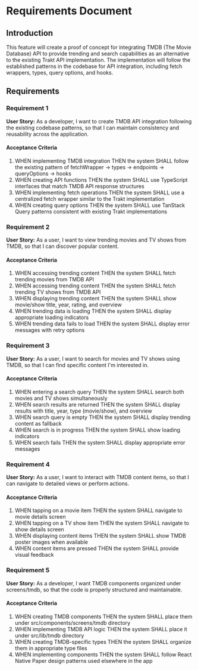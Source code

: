# Requirements Document

## Introduction

This feature will create a proof of concept for integrating TMDB (The Movie Database) API to provide trending and search capabilities as an alternative to the existing Trakt API implementation. The implementation will follow the established patterns in the codebase for API integration, including fetch wrappers, types, query options, and hooks.

## Requirements

### Requirement 1

**User Story:** As a developer, I want to create TMDB API integration following the existing codebase patterns, so that I can maintain consistency and reusability across the application.

#### Acceptance Criteria

1. WHEN implementing TMDB integration THEN the system SHALL follow the existing pattern of fetchWrapper → types → endpoints → queryOptions → hooks
2. WHEN creating API functions THEN the system SHALL use TypeScript interfaces that match TMDB API response structures
3. WHEN implementing fetch operations THEN the system SHALL use a centralized fetch wrapper similar to the Trakt implementation
4. WHEN creating query options THEN the system SHALL use TanStack Query patterns consistent with existing Trakt implementations

### Requirement 2

**User Story:** As a user, I want to view trending movies and TV shows from TMDB, so that I can discover popular content.

#### Acceptance Criteria

1. WHEN accessing trending content THEN the system SHALL fetch trending movies from TMDB API
2. WHEN accessing trending content THEN the system SHALL fetch trending TV shows from TMDB API
3. WHEN displaying trending content THEN the system SHALL show movie/show title, year, rating, and overview
4. WHEN trending data is loading THEN the system SHALL display appropriate loading indicators
5. WHEN trending data fails to load THEN the system SHALL display error messages with retry options

### Requirement 3

**User Story:** As a user, I want to search for movies and TV shows using TMDB, so that I can find specific content I'm interested in.

#### Acceptance Criteria

1. WHEN entering a search query THEN the system SHALL search both movies and TV shows simultaneously
2. WHEN search results are returned THEN the system SHALL display results with title, year, type (movie/show), and overview
3. WHEN search query is empty THEN the system SHALL display trending content as fallback
4. WHEN search is in progress THEN the system SHALL show loading indicators
5. WHEN search fails THEN the system SHALL display appropriate error messages

### Requirement 4

**User Story:** As a user, I want to interact with TMDB content items, so that I can navigate to detailed views or perform actions.

#### Acceptance Criteria

1. WHEN tapping on a movie item THEN the system SHALL navigate to movie details screen
2. WHEN tapping on a TV show item THEN the system SHALL navigate to show details screen
3. WHEN displaying content items THEN the system SHALL show TMDB poster images when available
4. WHEN content items are pressed THEN the system SHALL provide visual feedback

### Requirement 5

**User Story:** As a developer, I want TMDB components organized under screens/tmdb, so that the code is properly structured and maintainable.

#### Acceptance Criteria

1. WHEN creating TMDB components THEN the system SHALL place them under src/components/screens/tmdb directory
2. WHEN implementing TMDB API logic THEN the system SHALL place it under src/lib/tmdb directory
3. WHEN creating TMDB-specific types THEN the system SHALL organize them in appropriate type files
4. WHEN implementing components THEN the system SHALL follow React Native Paper design patterns used elsewhere in the app